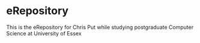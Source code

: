 # eRepository
This is the eRepository for Chris Put while studying postgraduate Computer Science at University of Essex
